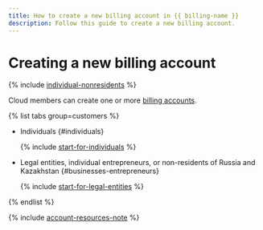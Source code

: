 ```yaml
---
title: How to create a new billing account in {{ billing-name }}
description: Follow this guide to create a new billing account.
---
```


# Creating a new billing account

{% include [individual-nonresidents](../../_includes/billing/individual-nonresidents.md) %}

Cloud members can create one or more [billing accounts](../concepts/billing-account.md).

{% list tabs group=customers %}

- Individuals {#individuals}

   {% include [start-for-individuals](../../_includes/billing/billing-account-create-individual.md) %}

- Legal entities, individual entrepreneurs, or non-residents of Russia and Kazakhstan {#businesses-entrepreneurs}

   {% include [start-for-legal-entities](../../_includes/billing/billing-account-create-legal-entities.md) %}

{% endlist %}

{% include [account-resources-note](../_includes/account-resources-note.md) %}
